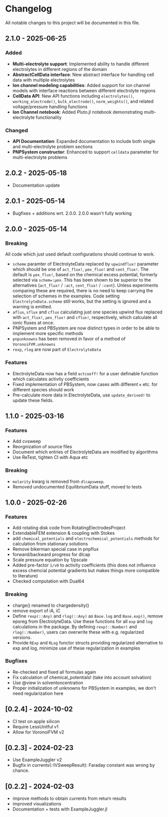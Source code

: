 # Changelog

All notable changes to this project will be documented in this file.
## 2.1.0 - 2025-06-25

### Added
- **Multi-electrolyte support**: Implemented ability to handle different electrolytes in different regions of the domain
- **AbstractCellData interface**: New abstract interface for handling cell data with multiple electrolytes
- **Ion channel modeling capabilities**: Added support for ion channel models with interface reactions between different electrolyte regions
- **CellData API**: New API functions including `electrolytes()`, `working_electrode()`, `bulk_electrode()`, `norm_weights()`, and related voltage/pressure handling functions
- **Ion Channel notebook**: Added Pluto.jl notebook demonstrating multi-electrolyte functionality

### Changed
- **API Documentation**: Expanded documentation to include both single and multi-electrolyte problem sections
- **PNPSystem constructor**: Enhanced to support `celldata` parameter for multi-electrolyte problems


## 2.0.2 - 2025-05-18 
- Documentation update

## 2.0.1 - 2025-05-14 
- Bugfixes + additions wrt. 2.0.0. 2.0.0 wasn't fully working

## 2.0.0 - 2025-05-14

### Breaking
All code which just used default configurations should continue to work.

- `scheme` paramter of ElectrolyteData replaced by `upwindflux!` parameter which should be one of `act_flux!`, `μex_flux!` and `cent_flux!`. The default is `μex_flux!`, based on the chemical excess potential, formerly selected via `schem=:μex`. This has been shown to be superior to the alternatives (`act_flux!` / `:act`,  `cent_flux!` / `:cent`). Unless experiments comparing these are required, there is no need to keep carrying the selection of schemes in the examples. Code setting `ElectrolyteData.scheme` still works, but the setting is ignored and a warning is emitted.
- `aflux`, `sflux` and `cflux` calculating just one species upwind flux replaced with  `act_flux!`, `μex_flux!` and `cflux!`, respectively, which  calculate all ionic fluxes at once.
- PNPSystem and PBSystem are now distinct types in order to be able to implement more specific methods
- `pnpunknowns` has been removed in favor of a method of `VoronoiFVM.unknowns`
- `rexp`, `rlog` are now part of `ElectrolyteData`

### Features
- ElectrolyteData now has a field  `actcoeff!` for a user definable function which calculates activity coefficients
- Fixed implementation of PBSystem, now cases with different `κ`  etc. for different species should work
- Pre-calculate more data in ElectrolyteData, use `update_derived!` to update these fields.

## 1.1.0 - 2025-03-16

### Features
- Add cvsweep 
- Reorgnization of source files
- Document which entries of ElectrolyteData are modified by algorithms
- Use ReTest, tighten CI with Aqua etc

### Breaking
- `molarity` kwarg is removed from `dlcapsweep`.
- Removed undocumented EquilibriumData stuff, moved to tests

## 1.0.0 - 2025-02-26

### Features
- Add rotating disk code from RotatingElectrodesProject
- ExtendableFEM extension & coupling with Stokes
- add `chemical_potentials` and `electrochemical_potentials` methods for  calculation from stationary solutions
- Remove bikerman special case in pnpflux
- forward/backward progress for dlcap
- Scale pressure equation by 1/pscale
- Added pre-factor `1/v0` to activity coefficients (this does not influence excess chemcial potential gradients
  but makes things more compatible to literature)
- Checked computation with Dual64

### Breaking
- charge() renamed to chargedensity()
- remove export of iA, iC
- Define `rexp(::Any)` and `rlog(::Any)` as `Base.log` and `Base.exp()`, remove epsreg from ElectrolyteData.
  Use these functions for all `exp` and `log` calculations in the package.
  By defining `rexp(::Number)` and `rlog(::Number)`, users can overwrite these with e.g. regularized  versions.
- Provide `RExp` and `RLog` functor structs providing regularized alternative to exp and log, minimize use of these regularization in examples

### Bugfixes
- Re-checked and fixed all formulas again
- Fix calculation of chemical_potentials! (take into account solvation)
- Use @view in solventoncentration
- Proper initialization of unknowns for PBSystem in examples, we don't need regularization here

## [0.2.4] - 2024-10-02

- CI test on apple silicon
- Require LessUnitful v1
- Allow for VoronoiFVM v2

## [0.2.3] - 2024-02-23

- Use ExampleJuggler v2
- Bugfix in currents(::IVSweepResult): Faraday constant was wrong by chance.

## [0.2.2] - 2024-02-03

- improve methods to obtain currents from return results
- improved visualizations
- Documentation + tests with ExampleJuggler.jl
